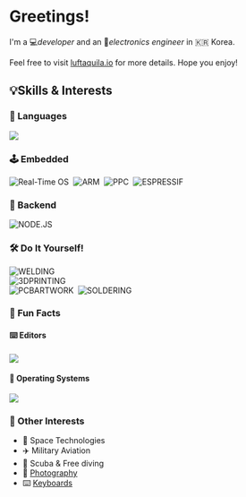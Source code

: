 # Greetings!

I'm a 💻*developer* and an 🔋*electronics engineer* in 🇰🇷 Korea.

Feel free to visit [luftaquila.io](https://luftaquila.io) for more details. Hope you enjoy!

## 💡Skills & Interests
### 📖 Languages
<!-- theme: dracula or react -->
<!-- <img src="https://github-readme-stats.vercel.app/api/wakatime?username=luftaquila&layout=compact&theme=react&hide_title=true&custom_title=Languages%20by%20working%20time&langs_count=8&hide=html,other,cmake,css,git,java,json,arduino,vim%20script,yaml,autohotkey,restructuredtext,text,makefile"> -->
<img src="https://github-readme-stats-git-master-luftaquilas-projects.vercel.app/api/wakatime?username=luftaquila&layout=compact&theme=react&hide_title=true&custom_title=Languages%20by%20working%20time&langs_count=8&hide=html,other,cmake,css,git,java,json,arduino,vim%20script,yaml,autohotkey,restructuredtext,text,makefile">

### 🕹️ Embedded
![Real-Time OS](https://img.shields.io/badge/Real--Time%20OS-556472?style=for-the-badge&logo=figshare&logoColor=white)&nbsp;
![ARM](https://img.shields.io/badge/arm-0091BD?style=for-the-badge&logo=arm&logoColor=white)&nbsp;
![PPC](https://img.shields.io/badge/powerpc-FF7328?style=for-the-badge&logo=apple&logoColor=white)&nbsp;
![ESPRESSIF](https://img.shields.io/badge/espressif-E7352C?style=for-the-badge&logo=espressif&logoColor=white)&nbsp;
<!--
![RISCV](https://img.shields.io/badge/RISC--V-283272?style=for-the-badge&logo=riscv&logoColor=white)<br>
<sub>(ORDER BY `FAMILIARITY` DESC)</sub>
-->

### 📡 Backend
![NODE.JS](https://img.shields.io/badge/Node.js-339933?style=for-the-badge&logo=nodedotjs&logoColor=white)&nbsp;

### 🛠️ Do It Yourself!
![WELDING](https://img.shields.io/badge/TIG%20&%20ARC%20WELDING-324FFF?style=for-the-badge&logo=Lit&logoColor=white)<br>
![3DPRINTING](https://img.shields.io/badge/3D%20MODELING%20&%20PRINTING-E7352C?style=for-the-badge&logo=Blueprint&logoColor=white)<br>
![PCBARTWORK](https://img.shields.io/badge/PCB%20ARTWORK-006600?style=for-the-badge&logo=Archicad&logoColor=white)&nbsp;
![SOLDERING](https://img.shields.io/badge/SOLDERING-556472?style=for-the-badge&logo=Openlayers&logoColor=white)

### 🔭 Fun Facts

#### ⌨️ Editors
<img src="https://github-readme-stats-git-master-luftaquilas-projects.vercel.app/api/wakatime?username=luftaquila&layout=compact&theme=react&hide_title=true&langs_count=4&graph=editor">

#### 💾 Operating Systems
<img src="https://github-readme-stats-git-master-luftaquilas-projects.vercel.app/api/wakatime?username=luftaquila&layout=compact&theme=react&hide_title=true&langs_count=4&graph=os">

### 🌠 Other Interests
* 🚀 Space Technologies
* ✈️ Military Aviation
* 🌊 Scuba & Free diving
* 📸 [Photography](https://luftaquila.io/photos/)
* ⌨️ [Keyboards](https://luftaquila.io/keyboard/)

